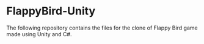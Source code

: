 # FlappyBird-Unity
The following repository contains the files for the clone of Flappy Bird game made using Unity and C#. 
